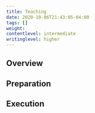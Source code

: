 ```yaml
---
title: Teaching
date: 2020-10-06T21:43:05-04:00
tags: []
weight: 
contentlevel: intermediate
writinglevel: higher
---
```


## Overview

## Preparation

## Execution
